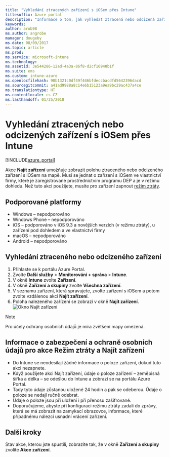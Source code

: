 ```yaml
---
title: "Vyhledání ztracených zařízení s iOSem přes Intune"
titlesuffix: Azure portal
description: "Informace o tom, jak vyhledat ztracená nebo odcizená zařízení s iOSem přes Intune"
keywords: 
author: arob98
ms.author: angrobe
manager: dougeby
ms.date: 08/09/2017
ms.topic: article
ms.prod: 
ms.service: microsoft-intune
ms.technology: 
ms.assetid: 3e544286-12ad-4a3a-86f8-d2cf16940b1f
ms.suite: ems
ms.custom: intune-azure
ms.openlocfilehash: 90b1321c0df49f446bfdeccbacdfd5642396dacd
ms.sourcegitcommit: a41ad9988a8c14e6b15123a9ea9bc29ac437a4ce
ms.translationtype: HT
ms.contentlocale: cs-CZ
ms.lasthandoff: 01/25/2018
---
```

# <a name="locate-lost-or-stolen-ios-devices-with-intune"></a>Vyhledání ztracených nebo odcizených zařízení s iOSem přes Intune


[!INCLUDE[azure_portal](./includes/azure_portal.md)]

Akce **Najít zařízení** umožňuje zobrazit polohu ztraceného nebo odcizeného zařízení s iOSem na mapě. Musí se jednat o zařízení s iOSem ve vlastnictví firmy, které je zaregistrované prostřednictvím programu DEP a je v režimu dohledu. Než tuto akci použijete, musíte pro zařízení zapnout [režim ztráty](/intune-azure/manage-devices/lost-mode.md).

## <a name="supported-platforms"></a>Podporované platformy

- Windows – nepodporováno
- Windows Phone – nepodporováno
- iOS – podporováno v iOS 9.3 a novějších verzích (v režimu ztráty), u zařízení pod dohledem a ve vlastnictví firmy
- macOS – nepodporováno
- Android – nepodporováno

## <a name="how-to-locate-a-lost-or-stolen-device"></a>Vyhledání ztraceného nebo odcizeného zařízení

1. Přihlaste se k portálu Azure Portal.
2. Zvolte **Další služby** > **Monitorování + správa** > **Intune**.
3. V okně **Intune** zvolte **Zařízení**.
4. V okně **Zařízení a skupiny** zvolte **Všechna zařízení**.
5. V seznamu zařízení, která spravujete, zvolte zařízení s iOSem a potom zvolte vzdálenou akci **Najít zařízení**.
6. Poloha nalezeného zařízení se zobrazí v okně **Najít zařízení**.
    ![Okno Najít zařízení](./media/locate-device.png)

>[!NOTE]
>Pro účely ochrany osobních údajů je míra zvětšení mapy omezená.

## <a name="security-and-privacy-information-for-the-lost-mode-and-locate-device-actions"></a>Informace o zabezpečení a ochraně osobních údajů pro akce Režim ztráty a Najít zařízení
- Do Intune se neodesílají žádné informace o poloze zařízení, dokud tuto akci nezapnete.
- Když použijete akci Najít zařízení, údaje o poloze zařízení – zeměpisná šířka a délka – se odešlou do Intune a zobrazí se na portálu Azure Portal.
- Tady tyto údaje zůstanou uložené 24 hodin a pak se odeberou. Údaje o poloze se nedají ručně odebrat.
- Údaje o poloze jsou při uložení i při přenosu zašifrované.
- Doporučujeme, abyste při konfiguraci režimu ztráty zadali do zprávy, která se má zobrazit na zamykací obrazovce, informace, které případnému nálezci usnadní vrácení zařízení.


## <a name="next-steps"></a>Další kroky

Stav akce, kterou jste spustili, zobrazíte tak, že v okně **Zařízení a skupiny** zvolíte **Akce zařízení**.